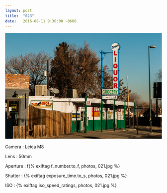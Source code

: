 ```yaml
---
layout: post
title:  "023"
date:   2016-08-11 9:30:00 -0600
---
```


![023](/photos/023.jpg)

Camera
: Leica M8

Lens
: 50mm

Aperture
: f{% exiftag f_number.to_f, photos, 021.jpg %}

Shutter
: {% exiftag exposure_time.to_s, photos, 021.jpg %}

ISO
: {% exiftag iso_speed_ratings, photos, 021.jpg %}
